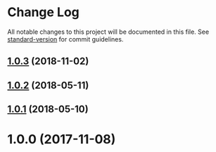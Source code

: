 # Change Log

All notable changes to this project will be documented in this file. See [standard-version](https://github.com/conventional-changelog/standard-version) for commit guidelines.

<a name="1.0.3"></a>
## [1.0.3](https://github.com/webdenim/stylelint-config-material/compare/1.0.2...1.0.3) (2018-11-02)



<a name="1.0.2"></a>
## [1.0.2](https://github.com/webdenim/stylelint-config-material/compare/1.0.1...1.0.2) (2018-05-11)



<a name="1.0.1"></a>
## [1.0.1](https://github.com/webdenim/stylelint-config-material/compare/1.0.0...1.0.1) (2018-05-10)



<a name="1.0.0"></a>
# 1.0.0 (2017-11-08)
